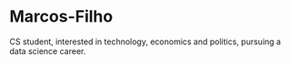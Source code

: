 # Marcos-Filho
CS student, interested in technology, economics and politics, pursuing a data science career.
